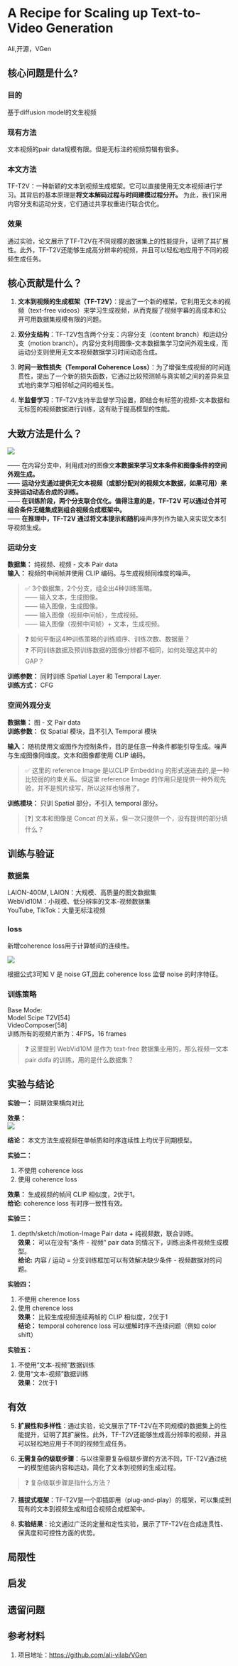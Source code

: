 # A Recipe for Scaling up Text-to-Video Generation

Ali,开源，VGen   

## 核心问题是什么?

### 目的

基于diffusion model的文生视频

### 现有方法

文本视频的pair data规模有限。但是无标注的视频剪辑有很多。

### 本文方法

TF-T2V：一种新颖的文本到视频生成框架。它可以直接使用无文本视频进行学习。其背后的基本原理是**将文本解码过程与时间建模过程分开。** 为此，我们采用内容分支和运动分支，它们通过共享权重进行联合优化。

### 效果

通过实验，论文展示了TF-T2V在不同规模的数据集上的性能提升，证明了其扩展性。此外，TF-T2V还能够生成高分辨率的视频，并且可以轻松地应用于不同的视频生成任务。

## 核心贡献是什么？

1.  **文本到视频的生成框架（TF-T2V）**：提出了一个新的框架，它利用无文本的视频（text-free videos）来学习生成视频，从而克服了视频字幕的高成本和公开可用数据集规模有限的问题。

2.  **双分支结构**：TF-T2V包含两个分支：内容分支（content branch）和运动分支（motion branch）。内容分支利用图像-文本数据集学习空间外观生成，而运动分支则使用无文本视频数据学习时间动态合成。

3.  **时间一致性损失（Temporal Coherence Loss）**：为了增强生成视频的时间连贯性，提出了一个新的损失函数，它通过比较预测帧与真实帧之间的差异来显式地约束学习相邻帧之间的相关性。

4.  **半监督学习**：TF-T2V支持半监督学习设置，即结合有标签的视频-文本数据和无标签的视频数据进行训练，这有助于提高模型的性能。


## 大致方法是什么？

![](./assets/a352fb376252c1ac87068e7b9ab7210c_2_Figure_2_-1444024889.png)

—— 在内容分支中，利用成对的图像文**本数据来学习文本条件和图像条件的空间外观生成。**      
—— **运动分支通过提供无文本视频（或部分配对的视频文本数据，如果可用）来支持运动动态合成的训练。**      
—— **在训练阶段，两个分支联合优化。值得注意的是，TF-T2V 可以通过合并可组合条件无缝集成到组合视频合成框架中。**      
—— **在推理中，TF-T2V 通过将文本提示和随机**噪声序列作为输入来实现文本引导视频生成。      

### 运动分支 

**数据集：** 纯视频、视频 - 文本 Pair data     
**输入：** 视频的中间帧并使用 CLIP 编码。与生成视频同维度的噪声。  

> &#x2705; 3个数据集，2个分支，组全出4种训练策略。   
—— 输入文本，生成图像。    
—— 输入图像，生成图像。   
—— 输入图像（视频中间帧），生成视频。    
—— 输入图像（视频中间帧）+ 文本，生成视频。    

> &#x2753; 如何平衡这4种训练策略的训练顺序、训练次数、数据量？    
> &#x2753; 不同训练数据及预训练数据的图像分辨都不相同，如何处理这其中的 GAP？    

**训练参数：** 同时训练 Spatial Layer 和 Temporal Layer.     
**训练方式：** CFG         

### 空间外观分支   

**数据集：** 图 - 文 Pair data       
**训练参数：** 仅 Spatial 模块，且不引入 Temporal 模块      

**输入：** 随机使用文或图作为控制条件，目的是任意一种条件都能引导生成。噪声与生成图像同维度。文本和图像都使用 CLIP 编码。    

> &#x2705; 这里的 reference Image 是以CLIP Embedding 的形式送进去的,是一种比较弱的约束关系。但这里 reference Image 的作用只是提供一种外观先验，并不是照片续写，所以这样也够用了。

**训练模块：** 只训 Spatial 部分，不引入 temporal 部分。    

> [&#x2753;] 文本和图像是 Concat 的关系，但一次只提供一个，没有提供的部分填什么？  

## 训练与验证

### 数据集

LAION-400M, LAION：大规模、高质量的图文数据集  
WebVid10M：小规模、低分辨率的文本-视频数据集  
YouTube, TikTok：大量无标注视频

### loss

新增coherence loss用于计算帧间的连续性。  

![](./assets/公式4.png)  

根据公式3可知 V 是 noise GT,因此 coherence loss 监督 noise
的时序特征。    

### 训练策略

Base Mode:    
Model Scipe T2V[54]    
VideoComposer[58]    
训练所有的视频片断为：4FPS，16 frames    

> &#x2753; 这里提到 WebVid10M 是作为 text-free 数据集业用的，那么视频一文本 pair ddfa 的训练，用的是什么数据集？    

## 实验与结论

**实验一：** 同期效果横向对比    

**效果：**     
![](./assets/ATable1.png)  


**结论：** 本文方法生成视频在单帧质和时序连续性上均优于同期模型。    

**实验二：**     

1. 不使用 coherence loss    
2. 使用 coherence loss     

**效果：** 生成视频的帧间 CLIP 相似度，2优于1。    
**给论:**  coherence loss 有时序一致性有效。    

**实验三：**    
1. depth/sketch/motion-Image Pair data + 纯视频数，联合训练。    
**效果：** 可以在没有“条件 - 视频” pair data 的情况下，训练出条件视频生成模型。        
**给论:**  内容 / 运动 = 分支训练框加可以有效解决缺少条件 - 视频数据对的问题。   

**实验四：**     
1. 不使用 cherence loss    
2. 使用 cherence loss       
**效果：** 比较生成视频连续两帧的 CLIP 相似度，2优于1     
**结论：** temporal coherence loss 可以缓解时序不连续问题（例如 color shift）      

**实验五：**      
1. 不使用“文本-视频”数据训练    
2. 使用“文本-视频”数据训练     
**效果：** 2优于1      

## 有效

5.  **扩展性和多样性**：通过实验，论文展示了TF-T2V在不同规模的数据集上的性能提升，证明了其扩展性。此外，TF-T2V还能够生成高分辨率的视频，并且可以轻松地应用于不同的视频生成任务。

6.  **无需复杂的级联步骤**：与以往需要复杂级联步骤的方法不同，TF-T2V通过统一的模型组装内容和运动，简化了文本到视频的生成过程。

> &#x2753; 复杂级联步骤是指什么方法？

7.  **插拔式框架**：TF-T2V是一个即插即用（plug-and-play）的框架，可以集成到现有的文本到视频生成和组合视频合成框架中。

8.  **实验结果**：论文通过广泛的定量和定性实验，展示了TF-T2V在合成连贯性、保真度和可控性方面的优势。

## 局限性

## 启发

## 遗留问题

## 参考材料

1. 项目地址：https://github.com/ali-vilab/VGen
